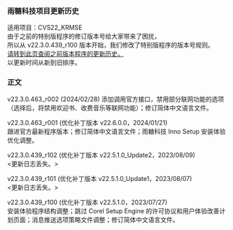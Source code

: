 ### 雨糖科技项目更新历史
适用项目：CVS22_KRMSE<br>
由于之前的特别版程序的修订版本号给大家带来了困扰，<br>
所以从 v22.3.0.439_r100 版本开始，我们修改了特别版程序的版本号规则。<br>
[请转到此页查阅之前版本程序的更新历史。](https://github.com/RainCandyTech/RCProject_UpdateHistory/blob/main/CVS22_KRMSE_Legacy.md)<br>
以更新时间从新到旧排序。
### 正文
v22.3.0.463_r002 (2024/02/28)
添加调用官方接口，禁用部分联网功能的选项（选择后，将禁用欢迎书、收费音乐等联网功能）；修订简体中文语言文件。

v22.3.0.463_r001 (优化补丁版本 v22.6.0.0，2024/01/21)<br>
跟进官方最新程序版本；修订简体中文语言文件；雨糖科技 Inno Setup 安装体验优化调整。

v22.3.0.439_r102 (优化补丁版本 v22.5.1.0_Update2，2023/08/09)<br>
<更新日志丢失。>

v22.3.0.439_r101 (优化补丁版本 v22.5.1.0_Update1，2023/08/07)<br>
<更新日志丢失。>

v22.3.0.439_r100 (优化补丁版本 v22.5.1.0，2023/07/27)<br>
安装体验程序结构调整；跳过 Corel Setup Engine 的许可协议和用户体验改善计划页面；消息推送选项策略文件调整；修订简体中文语言文件。

